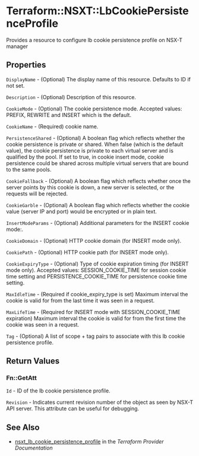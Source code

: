 # Terraform::NSXT::LbCookiePersistenceProfile

Provides a resource to configure lb cookie persistence profile on NSX-T manager

## Properties

`DisplayName` - (Optional) The display name of this resource. Defaults to ID if not set.

`Description` - (Optional) Description of this resource.

`CookieMode` - (Optional) The cookie persistence mode. Accepted values: PREFIX, REWRITE and INSERT which is the default.

`CookieName` - (Required) cookie name.

`PersistenceShared` - (Optional) A boolean flag which reflects whether the cookie persistence is private or shared. When false (which is the default value), the cookie persistence is private to each virtual server and is qualified by the pool. If set to true, in cookie insert mode, cookie persistence could be shared across multiple virtual servers that are bound to the same pools.

`CookieFallback` - (Optional) A boolean flag which reflects whether once the server points by this cookie is down, a new server is selected, or the requests will be rejected.

`CookieGarble` - (Optional) A boolean flag which reflects whether the cookie value (server IP and port) would be encrypted or in plain text.

`InsertModeParams` - (Optional) Additional parameters for the INSERT cookie mode:.

`CookieDomain` - (Optional) HTTP cookie domain (for INSERT mode only).

`CookiePath` - (Optional) HTTP cookie path (for INSERT mode only).

`CookieExpiryType` - (Optional) Type of cookie expiration timing (for INSERT mode only). Accepted values: SESSION_COOKIE_TIME for session cookie time setting and PERSISTENCE_COOKIE_TIME for persistence cookie time setting.

`MaxIdleTime` - (Required if cookie_expiry_type is set) Maximum interval the cookie is valid for from the last time it was seen in a request.

`MaxLifeTime` - (Required for INSERT mode with SESSION_COOKIE_TIME expiration) Maximum interval the cookie is valid for from the first time the cookie was seen in a request.

`Tag` - (Optional) A list of scope + tag pairs to associate with this lb cookie persistence profile.


## Return Values

### Fn::GetAtt

`Id` - ID of the lb cookie persistence profile.

`Revision` - Indicates current revision number of the object as seen by NSX-T API server. This attribute can be useful for debugging.

## See Also

* [nsxt_lb_cookie_persistence_profile](https://www.terraform.io/docs/providers/nsxt/r/lb_cookie_persistence_profile.html) in the _Terraform Provider Documentation_